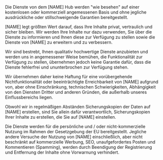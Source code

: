  Die Dienste von dem [NAME] Hub werden "wie besehen" auf einer kostenlosen oder kommerziell angemessenen Basis und ohne jegliche ausdrückliche oder stillschweigende Garantien bereitgestellt.

 [NAME] legt größten Wert darauf, dass Ihre Inhalte privat, vertraulich und sicher bleiben. Wir werden Ihre Inhalte nur dazu verwenden, Sie über die Dienste zu informieren und Ihnen diese zur Verfügung zu stellen sowie die Dienste von  [NAME]  zu erweitern und zu verbessern.

Wir sind bestrebt, Ihnen qualitativ hochwertige Dienste anzubieten und werden uns in angemessener Weise bemühen, die Funktionalität zur Verfügung zu stellen, übernehmen jedoch keine Garantie dafür, dass die Dienste fehlerfrei und ununterbrochen zur Verfügung stehen.

Wir übernehmen daher keine Haftung für eine vorübergehende Nichtfunktionalität oder beeinträchtigte Erreichbarkeit von  [NAME] aufgrund von, aber ohne Einschränkung, technischen Schwierigkeiten, Abhängigkeit von den Diensten Dritter und anderen Gründen, die außerhalb unseres Einflussbereichs liegen.

Obwohl wir in regelmäßigen Abständen Sicherungskopien der Daten auf [NAME]  erstellen, sind Sie allein dafür verantwortlich, Sicherungskopien Ihrer Inhalte zu erstellen, die Sie auf  [NAME]  einstellen.

Die Dienste werden für die persönliche und / oder nicht-kommerzielle Nutzung im Rahmen der Gesetzgebung der EU bereitgestellt. Jegliche andere Versuche der Nutzung von [NAME] einschließlich, aber nicht beschränkt auf kommerzielle Werbung, SEO, unaufgefordertes Posten und Kommentieren (Spamming), werden durch Beendigung der Registrierung und Entfernung der Inhalte ohne Vorwarnung verhindert.